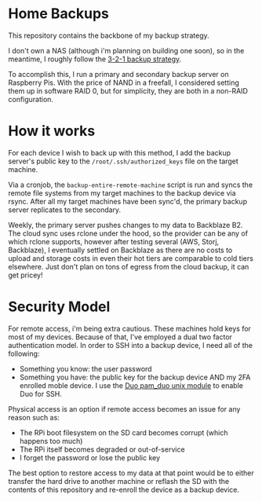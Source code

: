 # Home Backups
This repository contains the backbone of my backup strategy.

I don't own a NAS (although i'm planning on building one soon), so in the meantime, I roughly follow the [3-2-1 backup strategy](https://www.backblaze.com/blog/the-3-2-1-backup-strategy/).

To accomplish this, I run a primary and secondary backup server on Raspberry Pis. With the price of NAND in a freefall, I considered setting them up in software RAID 0, but for simplicity, they are both in a non-RAID configuration.

# How it works
For each device I wish to back up with this method, I add the backup server's public key to the `/root/.ssh/authorized_keys` file on the target machine. 

Via a cronjob, the `backup-entire-remote-machine` script is run and syncs the remote file systems from my target machines to the backup device via rsync. After all my target machines have been sync'd, the primary backup server replicates to the secondary.

Weekly, the primary server pushes changes to my data to Backblaze B2. The cloud sync uses rclone under the hood, so the provider can be any of which rclone supports, however after testing several (AWS, Storj, Backblaze), I eventually settled on Backblaze as there are no costs to upload and storage costs in even their hot tiers are comparable to cold tiers elsewhere. Just don't plan on tons of egress from the cloud backup, it can get pricey!

# Security Model
For remote access, i'm being extra cautious. These machines hold keys for most of my devices. Because of that, I've employed a dual two factor authentication model. In order to SSH into a backup device, I need all of the following:
- Something you know: the user password
- Something you have: the public key for the backup device AND my 2FA enrolled moble device. I use the [Duo pam_duo unix module](https://duo.com/docs/duounix) to enable Duo for SSH.

Physical access is an option if remote access becomes an issue for any reason such as:
- The RPi boot filesystem on the SD card becomes corrupt (which happens too much)
- The RPi itself becomes degraded or out-of-service
- I forget the password or lose the public key

The best option to restore access to my data at that point would be to either transfer the hard drive to another machine or reflash the SD with the contents of this repository and re-enroll the device as a backup device.
